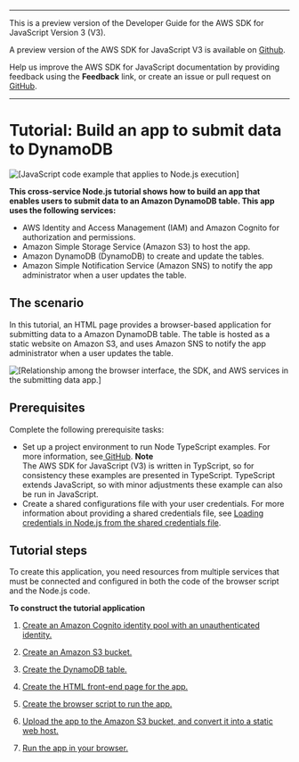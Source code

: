 --------

This is a preview version of the Developer Guide for the AWS SDK for JavaScript Version 3 \(V3\)\.

A preview version of the AWS SDK for JavaScript V3 is available on [Github](https://github.com/aws/aws-sdk-js-v3)\.

Help us improve the AWS SDK for JavaScript documentation by providing feedback using the **Feedback** link, or create an issue or pull request on [GitHub](https://github.com/awsdocs/aws-sdk-for-javascript-v3)\.

--------

# Tutorial: Build an app to submit data to DynamoDB<a name="cross-service-example-submitting-data"></a>

![\[JavaScript code example that applies to Node.js execution\]](http://docs.aws.amazon.com/sdk-for-javascript/v3/developer-guide/images/nodeicon.png)

**This cross\-service Node\.js tutorial shows how to build an app that enables users to submit data to an Amazon DynamoDB table\. This app uses the following services:**
+ AWS Identity and Access Management \(IAM\) and Amazon Cognito for authorization and permissions\.
+ Amazon Simple Storage Service \(Amazon S3\) to host the app\.
+ Amazon DynamoDB \(DynamoDB\) to create and update the tables\.
+ Amazon Simple Notification Service \(Amazon SNS\) to notify the app administrator when a user updates the table\.

## The scenario<a name="cross-service-example-submitting-data-scenario"></a>

In this tutorial, an HTML page provides a browser\-based application for submitting data to a Amazon DynamoDB table\. The table is hosted as a static website on Amazon S3, and uses Amazon SNS to notify the app administrator when a user updates the table\.

![\[Relationship among the browser interface, the SDK, and AWS services in the submitting data app.\]](http://docs.aws.amazon.com/sdk-for-javascript/v3/developer-guide/images/submitting_data.png)

## Prerequisites<a name="s3-crossservices-adddata-prereqs"></a>

Complete the following prerequisite tasks:
+ Set up a project environment to run Node TypeScript examples\. For more information, see[ GitHub](https://github.com/awsdocs/aws-doc-sdk-examples/tree/master/javascriptv3/example_code/cross-services/submit-data-app/README.md)\.
**Note**  
The AWS SDK for JavaScript \(V3\) is written in TypScript, so for consistency these examples are presented in TypeScript\. TypeScript extends JavaScript, so with minor adjustments these example can also be run in JavaScript\.
+ Create a shared configurations file with your user credentials\. For more information about providing a shared credentials file, see [Loading credentials in Node\.js from the shared credentials file](loading-node-credentials-shared.md)\.

## Tutorial steps<a name="s3-crossservice-tutorial-steps"></a>

To create this application, you need resources from multiple services that must be connected and configured in both the code of the browser script and the Node\.js code\.

**To construct the tutorial application**

1. [Create an Amazon Cognito identity pool with an unauthenticated identity\.](s3-crossservices-adddata-create-idpool.md)

1. [Create an Amazon S3 bucket\.](s3-crossservices-adddata-create-bucket.md)

1. [Create the DynamoDB table\.](s3-crossservices-adddata-create-table.md)

1. [Create the HTML front\-end page for the app\.](cross-service-submitdata-front-end.md)

1. [Create the browser script to run the app\.](cross-service-submitdata-browser-script.md)

1. [Upload the app to the Amazon S3 bucket, and convert it into a static web host\.](cross-service-submitdata-create-website.md)

1. [Run the app in your browser\.](cross-service-submitdata-run-app.md)